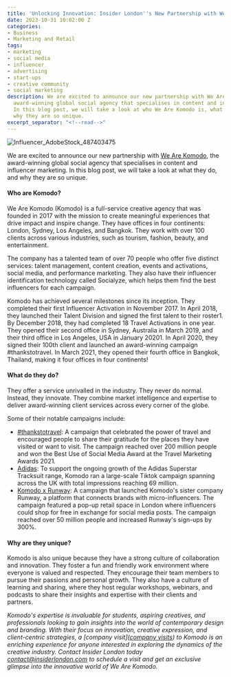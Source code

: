 ```yaml
---
title: 'Unlocking Innovation: Insider London''s New Partnership with We Are Komodo'
date: 2023-10-31 10:02:00 Z
categories:
- Business
- Marketing and Retail
tags:
- marketing
- social media
- influencer
- advertising
- start-ups
- creative community
- social marketing
description: We are excited to announce our new partnership with We Are Komodo, the
  award-winning global social agency that specialises in content and influencer marketing.
  In this blog post, we will take a look at who We Are Komodo is, what they do, and
  why they are so unique.
excerpt_separator: "<!--read-->"
---
```


![Influencer_AdobeStock_487403475](/uploads/Influencer_AdobeStock_487403475.jpg)

We are excited to announce our new partnership with [We Are Komodo](https://wearekomodo.com/), the award-winning global social agency that specialises in content and influencer marketing. In this blog post, we will take a look at what they do, and why they are so unique.

<!--read-->

#### Who are Komodo?

We Are Komodo (Komodo) is a full-service creative agency that was founded in 2017 with the mission to create meaningful experiences that drive impact and inspire change. They have offices in four continents: London, Sydney, Los Angeles, and Bangkok. They work with over 100 clients across various industries, such as tourism, fashion, beauty, and entertainment.

The company has a talented team of over 70 people who offer five distinct services: talent management, content creation, events and activations, social media, and performance marketing. They also have their influencer identification technology called Socialyze, which helps them find the best influencers for each campaign.

Komodo has achieved several milestones since its inception. They completed their first Influencer Activation in November 2017. In April 2018, they launched their Talent Division and signed the first talent to their roster1. By December 2018, they had completed 18 Travel Activations in one year. They opened their second office in Sydney, Australia in March 2019, and their third office in Los Angeles, USA in January 20201. In April 2020, they signed their 100th client and launched an award-winning campaign #thankstotravel. In March 2021, they opened their fourth office in Bangkok, Thailand, making it four offices in four continents! 

#### What do they do?

They offer a service unrivalled in the industry. They never do normal. Instead, they innovate. They combine market intelligence and expertise to deliver award-winning client services across every corner of the globe.

Some of their notable campaigns include:

- [#thankstotravel](https://www.instagram.com/explore/tags/thankstotravel/): A campaign that celebrated the power of travel and encouraged people to share their gratitude for the places they have visited or want to visit. The campaign reached over 200 million people and won the Best Use of Social Media Award at the Travel Marketing Awards 2021.
- [Adidas](https://wearekomodo.com/project/adidas): To support the ongoing growth of the Adidas Superstar Tracksuit range, Komodo ran a large-scale Tiktok campaign spanning across the UK with total impressions reaching 69 million.
- [Komodo x Runway](https://www.moreaboutadvertising.com/2021/04/marketing-agency-komodo-launches-runway-to-turn-influencers-and-celebs-into-entrepreneurs/): A campaign that launched Komodo's sister company Runway, a platform that connects brands with micro-influencers. The campaign featured a pop-up retail space in London where influencers could shop for free in exchange for social media posts. The campaign reached over 50 million people and increased Runway's sign-ups by 300%.

#### Why are they unique?

Komodo is also unique because they have a strong culture of collaboration and innovation. They foster a fun and friendly work environment where everyone is valued and respected. They encourage their team members to pursue their passions and personal growth. They also have a culture of learning and sharing, where they host regular workshops, webinars, and podcasts to share their insights and expertise with their clients and partners.


*Komodo's expertise is invaluable for students, aspiring creatives, and professionals looking to gain insights into the world of contemporary design and branding. With their focus on innovation, creative expression, and client-centric strategies, a [company visit]([company visits](https://www.insiderlondon.com/london/company-visits/)) to Komodo is an enriching experience for anyone interested in exploring the dynamics of the creative industry. Contact Insider London today <a href="mailto:contact@insiderlondon.com">contact@insiderlondon.com</a> to schedule a visit and get an exclusive glimpse into the innovative world of We Are Komodo.*

